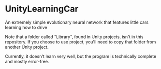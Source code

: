 # UnityLearningCar
An extremely simple evolutionary neural network that features little cars learning how to drive

Note that a folder called "Library", found in Unity projects, isn't in this repository. If you choose to use project, you'll need to copy that folder from another Unity project. 


Currently, it doesn't learn very well, but the program is technically complete and mostly error-free.  
